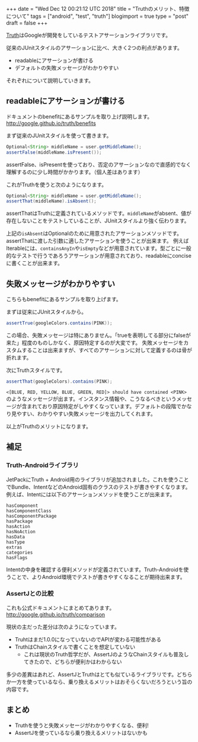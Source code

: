 +++
date = "Wed Dec 12 00:21:12 UTC 2018"
title = "Truthのメリット、特徴について"
tags = ["android", "test", "truth"]
blogimport = true
type = "post"
draft = false
+++

[Truth](http://google.github.io/truth/)はGoogleが開発をしているテストアサーションライブラリです。

従来のJUnitスタイルのアサーションに比べ、大きく2つの利点があります。

- readableにアサーションが書ける
- デフォルトの失敗メッセージがわかりやすい

それぞれについて説明していきます。

## readableにアサーションが書ける

ドキュメントのbenefitにあるサンプルを取り上げ説明します。
http://google.github.io/truth/benefits

まず従来のJUnitスタイルを使って書きます。

```java
Optional<String> middleName = user.getMiddleName();
assertFalse(middleName.isPresent());
```

assertFalse、isPresentを使っており、否定のアサーションなので直感的でなく理解するのに少し時間がかかります。（個人差はあります）

これがTruthを使うと次のようになります。

```java
Optional<String> middleName = user.getMiddleName();
assertThat(middleName).isAbsent();
```

assertThatはTruthに定義されているメソッドです。`middleName`がabsent、値が存在しないことをテストしていることが、JUnitスタイルより強く伝わります。

上記の`isAbsent`はOptionalのために用意されたアサーションメソッドです。assertThatに渡した引数に適したアサーションを使うことが出来ます。
例えばIterableには、`containsAnyIn`や`isEmpty`などが用意されています。型ごとに一般的なテストで行うであろうアサーションが用意されており、readableにconciseに書くことが出来ます。

## 失敗メッセージがわかりやすい

こちらもbenefitにあるサンプルを取り上げます。

まずは従来にJUnitスタイルから。

```java
assertTrue(googleColors.contains(PINK));
```

この場合、失敗メッセージは特にありません。「trueを表明してる部分にfalseが来た」程度のものしかなく、原因特定するのが大変です。
失敗メッセージをカスタムすることは出来ますが、すべてのアサーションに対して定義するのは骨が折れます。

次にTruthスタイルです。

```java
assertThat(googleColors).contains(PINK);
```

`<[BLUE, RED, YELLOW, BLUE, GREEN, RED]> should have contained <PINK>` のようなメッセージが出ます。インスタンス情報や、こうなるべきというメッセージが含まれており原因特定がしやすくなっています。デフォルトの段階でかなり見やすい、わかりやすい失敗メッセージを出力してくれます。

以上がTruthのメリットになります。

## 補足

### Truth-Androidライブラリ

JetPackにTruth + Android用のライブラリが追加されました。これを使うことでBundle、IntentなどのAndroid固有のクラスのテストが書きやすくなります。
例えば、Intentには以下のアサーションメソッドを使うことが出来ます。

```
hasComponent
hasComponentClass
hasComponentPackage
hasPackage
hasAction
hasNoAction
hasData
hasType
extras
categories
hasFlags
```

Intentの中身を確認する便利メソッドが定義されています。Truth-Androidを使うことで、よりAndroid環境でテストが書きやすくなることが期待出来ます。

### AssertJとの比較

これも公式ドキュメントにまとめてあります。http://google.github.io/truth/comparison

現状の主だった差分は次のようになっています。

- Truhtはまだ1.0.0になっていないのでAPIが変わる可能性がある
- TruthはChainスタイルで書くことを想定していない
    - これは現状のTruth哲学だが、AssertJのようなChainスタイルも普及してきたので、どちらが便利かはわからない

多少の差異はあれど、AssertJとTruthはとても似ているライブラリです。どちらか一方を使っているなら、乗り換えるメリットはおそらくないだろうという旨の内容です。

## まとめ

- Truthを使うと失敗メッセージがわかりやすくなる、便利!
- AssertJを使っているなら乗り換えるメリットはないかも
